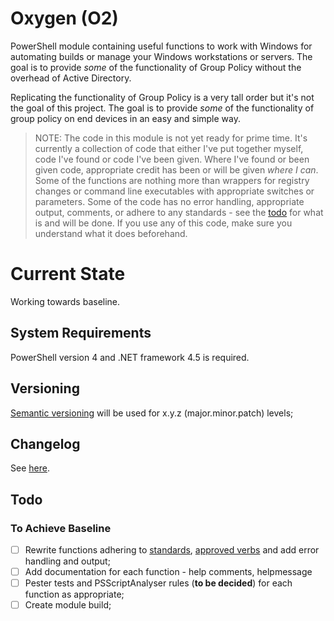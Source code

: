 # Oxygen (O2)

PowerShell module containing useful functions to work with Windows for automating builds or manage your Windows workstations or servers. The goal is to provide *some* of the functionality of Group Policy without the overhead of Active Directory.

Replicating the functionality of Group Policy is a very tall order but it's not the goal of this project. The goal is to provide *some* of the functionality of group policy on end devices in an easy and simple way.

> NOTE: The code in this module is not yet ready for prime time. It's currently a collection of code that either I've put together myself, code I've found or code I've been given. Where I've found or been given code, appropriate credit has been or will be given *where I can*. Some of the functions are nothing more than wrappers for registry changes or command line executables with appropriate switches or parameters. Some of the code has no error handling, appropriate output, comments, or adhere to any standards - see the [todo](#todo) for what is and will be done. If you use any of this code, make sure you understand what it does beforehand.

# Current State

Working towards baseline.

## System Requirements

PowerShell version 4 and .NET framework 4.5 is required.

## Versioning

[Semantic versioning](http://semver.org/) will be used for x.y.z (major.minor.patch) levels;

## Changelog

See [here](changelog.md).

## Todo

### To Achieve Baseline

* [ ] Rewrite functions adhering to [standards](https://github.com/PoshCode/PowerShellPracticeAndStyle "PowerShell Best Practices"), [approved verbs](https://msdn.microsoft.com/en-us/library/ms714428.aspx) and add error handling and output;
* [ ] Add documentation for each function - help comments, helpmessage
* [ ] Pester tests and PSScriptAnalyser rules (**to be decided**) for each function as appropriate;
* [ ] Create module build;